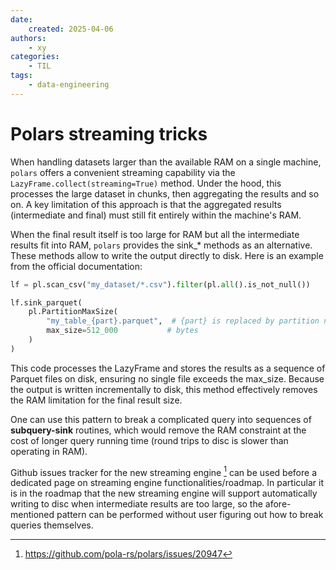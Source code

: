 ```yaml
---
date:
    created: 2025-04-06
authors:
    - xy
categories: 
    - TIL
tags:
    - data-engineering
---
```


# Polars streaming tricks

When handling datasets larger than the available RAM on a single machine, `polars` offers a convenient streaming capability via the `LazyFrame.collect(streaming=True)` method. Under the hood, this processes the large dataset in chunks, then aggregating the results and so on. A key limitation of this approach is that the aggregated results (intermediate and final) must still fit entirely within the machine's RAM.

When the final result itself is too large for RAM but all the intermediate results fit into RAM, `polars` provides the sink_* methods as an alternative. These methods allow to write the output directly to disk. Here is an example from the official documentation:
```py
lf = pl.scan_csv("my_dataset/*.csv").filter(pl.all().is_not_null())

lf.sink_parquet(
    pl.PartitionMaxSize(
        "my_table_{part}.parquet",  # {part} is replaced by partition number
        max_size=512_000           # bytes
    )
)
```
This code processes the LazyFrame and stores the results as a sequence of Parquet files on disk, ensuring no single file exceeds the max_size. Because the output is written incrementally to disk, this method effectively removes the RAM limitation for the final result size.

One can use this pattern to break a complicated query into sequences of **subquery-sink** routines, which would remove the RAM constraint at the cost of longer query running time (round trips to disc is slower than operating in RAM).   

Github issues tracker for the new streaming engine [^stream] can be used before a dedicated page on streaming engine functionalities/roadmap. In particular it is in the roadmap that the new streaming engine will support automatically writing to disc when intermediate results are too large, so the afore-mentioned pattern can be performed without user figuring out how to break queries themselves. 

[^stream]:https://github.com/pola-rs/polars/issues/20947